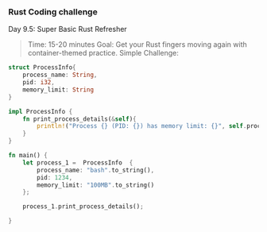 ### Rust Coding challenge

Day 9.5: Super Basic Rust Refresher

>Time: 15-20 minutes
>Goal: Get your Rust fingers moving again with container-themed practice.
>Simple Challenge:


```Rust
struct ProcessInfo{ 
    process_name: String,
    pid: i32,
    memory_limit: String
}

impl ProcessInfo {
    fn print_process_details(&self){
        println!("Process {} (PID: {}) has memory limit: {}", self.process_name, self.pid, self.memory_limit)
    }
}

fn main() {
    let process_1 =  ProcessInfo  {
        process_name: "bash".to_string(),
        pid: 1234,
        memory_limit: "100MB".to_string()
    };

    process_1.print_process_details();  

}
```